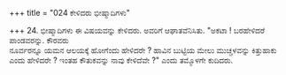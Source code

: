+++
title = "024 ಕೇಳಿದರು ಭೀಷ್ಮಾದಿಗಳು"

+++
24. ಭೀಷ್ಮಾದಿಗಳು ಈ ವಿಷಯವನ್ನು ಕೇಳಿದರು. ಅವರಿಗೆ ಆಘಾತವೆನಿಸಿತು. "ಅಕಟಾ ! ಬರಹೇಳಿದರೆ ಪಾಂಡವರನ್ನು. ಕೌರವರು  
ನೂರ್ವರನ್ನೂ ಯಮನ ಆಲಯಕ್ಕೆ ಹೋಗೆಂದು ಹೇಳಿದರೇ ? ಹಾವಿನ ಬುಟ್ಟಿಯ ಮೇಲು ಮುಚ್ಚಳವನ್ನು ಕಿತ್ತುಹಾಕು ಎಂದು ಹೇಳಿದರೇ ? ಇಂತಹ ಕೌತುಕವನ್ನು ನಾವು ಕೇಳಿದೆವೇ ?" ಎಂದು ತಮ್ಮೊಳಗೇ ಕುದಿದರು.